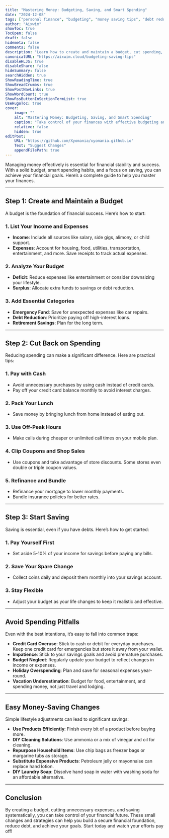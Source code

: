 ```yaml
---
title: "Mastering Money: Budgeting, Saving, and Smart Spending"
date: "2024-12-08"
tags: ["personal finance", "budgeting", "money saving tips", "debt reduction", "financial planning"]
author: "Aixwim"
showToc: true
TocOpen: false
draft: false
hidemeta: false
comments: false
description: "Learn how to create and maintain a budget, cut spending, and save effectively with practical money management tips."
canonicalURL: "https://aixwim.cloud/budgeting-saving-tips"
disableHLJS: true
disableShare: false
hideSummary: false
searchHidden: true
ShowReadingTime: true
ShowBreadCrumbs: true
ShowPostNavLinks: true
ShowWordCount: true
ShowRssButtonInSectionTermList: true
UseHugoToc: true
cover:
    image: ""
    alt: "Mastering Money: Budgeting, Saving, and Smart Spending"
    caption: "Take control of your finances with effective budgeting and saving strategies"
    relative: false
    hidden: true
editPost:
    URL: "https://github.com/Xyomania/xyomania.github.io"
    Text: "Suggest Changes"
    appendFilePath: true
---
```


Managing money effectively is essential for financial stability and success. With a solid budget, smart spending habits, and a focus on saving, you can achieve your financial goals. Here’s a complete guide to help you master your finances.

<!--more-->

---

## Step 1: Create and Maintain a Budget  

A budget is the foundation of financial success. Here’s how to start:  

### **1. List Your Income and Expenses**  
- **Income**: Include all sources like salary, side gigs, alimony, or child support.  
- **Expenses**: Account for housing, food, utilities, transportation, entertainment, and more. Save receipts to track actual expenses.  

### **2. Analyze Your Budget**  
- **Deficit**: Reduce expenses like entertainment or consider downsizing your lifestyle.  
- **Surplus**: Allocate extra funds to savings or debt reduction.  

### **3. Add Essential Categories**  
- **Emergency Fund**: Save for unexpected expenses like car repairs.  
- **Debt Reduction**: Prioritize paying off high-interest loans.  
- **Retirement Savings**: Plan for the long term.  

---

## Step 2: Cut Back on Spending  

Reducing spending can make a significant difference. Here are practical tips:  

### **1. Pay with Cash**  
- Avoid unnecessary purchases by using cash instead of credit cards.  
- Pay off your credit card balance monthly to avoid interest charges.  

### **2. Pack Your Lunch**  
- Save money by bringing lunch from home instead of eating out.  

### **3. Use Off-Peak Hours**  
- Make calls during cheaper or unlimited call times on your mobile plan.  

### **4. Clip Coupons and Shop Sales**  
- Use coupons and take advantage of store discounts. Some stores even double or triple coupon values.  

### **5. Refinance and Bundle**  
- Refinance your mortgage to lower monthly payments.  
- Bundle insurance policies for better rates.  

---

## Step 3: Start Saving  

Saving is essential, even if you have debts. Here’s how to get started:  

### **1. Pay Yourself First**  
- Set aside 5-10% of your income for savings before paying any bills.  

### **2. Save Your Spare Change**  
- Collect coins daily and deposit them monthly into your savings account.  

### **3. Stay Flexible**  
- Adjust your budget as your life changes to keep it realistic and effective.  

---

## Avoid Spending Pitfalls  

Even with the best intentions, it’s easy to fall into common traps:  

- **Credit Card Overuse**: Stick to cash or debit for everyday purchases. Keep one credit card for emergencies but store it away from your wallet.  
- **Impatience**: Stick to your savings goals and avoid premature purchases.  
- **Budget Neglect**: Regularly update your budget to reflect changes in income or expenses.  
- **Holiday Overspending**: Plan and save for seasonal expenses year-round.  
- **Vacation Underestimation**: Budget for food, entertainment, and spending money, not just travel and lodging.  

---

## Easy Money-Saving Changes  

Simple lifestyle adjustments can lead to significant savings:  

- **Use Products Efficiently**: Finish every bit of a product before buying more.  
- **DIY Cleaning Solutions**: Use ammonia or a mix of vinegar and oil for cleaning.  
- **Repurpose Household Items**: Use chip bags as freezer bags or margarine tubs as storage.  
- **Substitute Expensive Products**: Petroleum jelly or mayonnaise can replace hand lotion.  
- **DIY Laundry Soap**: Dissolve hand soap in water with washing soda for an affordable alternative.  

---

## Conclusion  

By creating a budget, cutting unnecessary expenses, and saving systematically, you can take control of your financial future. These small changes and strategies can help you build a secure financial foundation, reduce debt, and achieve your goals. Start today and watch your efforts pay off!
